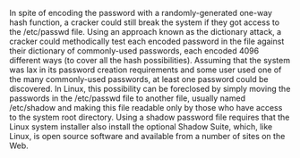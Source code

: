 In spite of encoding the password with a randomly-generated one-way hash function, a cracker could still break the system if they got access to the /etc/passwd file. Using an approach known as the dictionary attack, a cracker could methodically test each encoded password in the file against their dictionary of commonly-used passwords, each encoded 4096 different ways (to cover all the hash possibilities). Assuming that the system was lax in its password creation requirements and some user used one of the many commonly-used passwords, at least one password could be discovered. In Linux, this possibility can be foreclosed by simply moving the passwords in the /etc/passwd file to another file, usually named /etc/shadow and making this file readable only by those who have access to the system root directory. Using a shadow password file requires that the Linux system installer also install the optional Shadow Suite, which, like Linux, is open source software and available from a number of sites on the Web.
